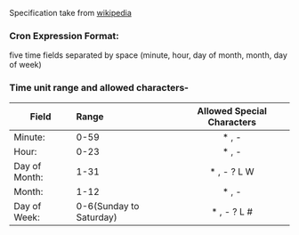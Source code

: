 Specification take from [wikipedia](https://en.wikipedia.org/wiki/Cron#Cron_expression)


### Cron Expression Format:
five time fields separated by space (minute, hour, day of month, month, day of week)

### Time unit range and allowed characters-

| Field              | Range                      | Allowed Special Characters  |
|  ------------------|:---------------------------|:---------------------------:|
| Minute:            | 0-59                       | * , -                       |
| Hour:              | 0-23                       | * , -                       |
| Day of Month:      | 1-31                       | * , - ? L W                 |
| Month:             | 1-12                       | * , -                       |
| Day of Week:       | 0-6(Sunday to Saturday)    | * , - ? L #                 |

